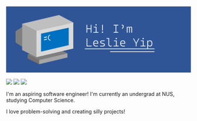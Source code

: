 ![made with powerpoint™](./assets/banner.gif)

[![](https://img.shields.io/badge/Gmail-D14836?style=for-the-badge&logo=gmail&logoColor=white)](mailto:leslieyip02@gmail.com)
[![](https://img.shields.io/badge/GitHub-100000?style=for-the-badge&logo=github&logoColor=white)](https://github.com/leslieyip02)
[![](https://img.shields.io/badge/LinkedIn-0077B5?style=for-the-badge&logo=linkedin&logoColor=white)](https://www.linkedin.com/in/leslie-yip-1ab993267/)

I'm an aspiring software engineer! I'm currently an undergrad at NUS, studying Computer Science.

I love problem-solving and creating silly projects!
